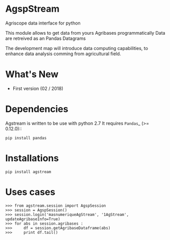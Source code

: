 
AgspStream
==============

   
Agriscope data interface for python

This module allows to get data from yours Agribases programmatically
Data are retreived as an Pandas Datagrams

The development map will introduce data computing capabilities, to enhance
data analysis comming from agricultural field.


What's New
===========
- First version (02 / 2018)

Dependencies
=============

Agstream is written to be use with python 2.7
It requires `Pandas`_ (>= 0.12.0)::

    pip install pandas

Installations
=============
    pip install agstream
    

Uses cases
==========    
    >>> from agstream.session import AgspSession
    >>> session = AgspSession()
    >>> session.login('masnumeriqueAgStream', '1AgStream', updateAgribaseInfo=True)
    >>> for abs in session.agribases :
    >>>     df = session.getAgribaseDataframe(abs)
    >>>     print df.tail()
